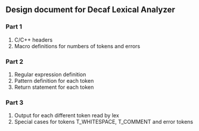 Design document for Decaf Lexical Analyzer
---
### Part 1

1. C/C++ headers
2. Macro definitions for numbers of tokens and errors    


### Part 2
1. Regular expression definition
2. Pattern definition for each token
3. Return statement for each token

### Part 3
1. Output for each different token read by lex
2. Special cases for tokens T_WHITESPACE, T_COMMENT and error tokens
